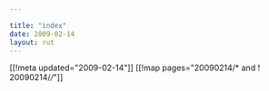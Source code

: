 ```yaml
---

title: "index"
date: 2009-02-14
layout: rut
---
```


[[!meta updated="2009-02-14"]]
[[!map pages="20090214/* and ! 20090214/*/*"]]
